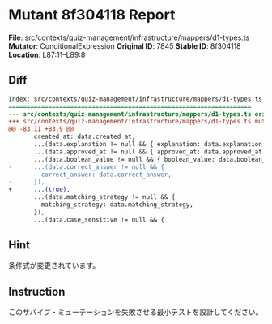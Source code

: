 # Mutant 8f304118 Report

**File**: src/contexts/quiz-management/infrastructure/mappers/d1-types.ts
**Mutator**: ConditionalExpression
**Original ID**: 7845
**Stable ID**: 8f304118
**Location**: L87:11–L89:8

## Diff

```diff
Index: src/contexts/quiz-management/infrastructure/mappers/d1-types.ts
===================================================================
--- src/contexts/quiz-management/infrastructure/mappers/d1-types.ts	original
+++ src/contexts/quiz-management/infrastructure/mappers/d1-types.ts	mutated #7845
@@ -83,11 +83,9 @@
       created_at: data.created_at,
       ...(data.explanation != null && { explanation: data.explanation }),
       ...(data.approved_at != null && { approved_at: data.approved_at }),
       ...(data.boolean_value != null && { boolean_value: data.boolean_value }),
-      ...(data.correct_answer != null && {
-        correct_answer: data.correct_answer,
-      }),
+      ...(true),
       ...(data.matching_strategy != null && {
         matching_strategy: data.matching_strategy,
       }),
       ...(data.case_sensitive != null && {
```

## Hint

条件式が変更されています。

## Instruction

このサバイブ・ミューテーションを失敗させる最小テストを設計してください。
